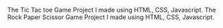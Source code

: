 The Tic Tac toe Game Project I made using HTML, CSS, Javascript.
The Rock Paper Scissor Game Project I made using HTML, CSS, Javascript.
